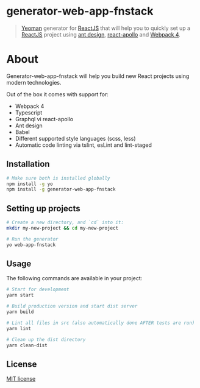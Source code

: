 # generator-web-app-fnstack
> [Yeoman](https://yeoman.io/) generator for [ReactJS](http://facebook.github.io/react/) that will help you to quickly set up a [ReactJS](http://facebook.github.io/react/) project using [ant design](https://ant.design/), [react-apollo](https://www.apollographql.com/docs/react/) and [Webpack 4](http://webpack.github.io/).

# About
Generator-web-app-fnstack will help you build new React projects using modern technologies.

Out of the box it comes with support for:
- Webpack 4
- Typescript
- Graphql vi react-apollo
- Ant design
- Babel
- Different supported style languages (scss, less)
- Automatic code linting via tslint, esLint and lint-staged

## Installation
```bash
# Make sure both is installed globally
npm install -g yo
npm install -g generator-web-app-fnstack
```

## Setting up projects
```bash
# Create a new directory, and `cd` into it:
mkdir my-new-project && cd my-new-project

# Run the generator
yo web-app-fnstack
```


## Usage
The following commands are available in your project:
```bash
# Start for development
yarn start

# Build production version and start dist server
yarn build

# Lint all files in src (also automatically done AFTER tests are run)
yarn lint

# Clean up the dist directory
yarn clean-dist
```
## License
[MIT license](licence.md)
